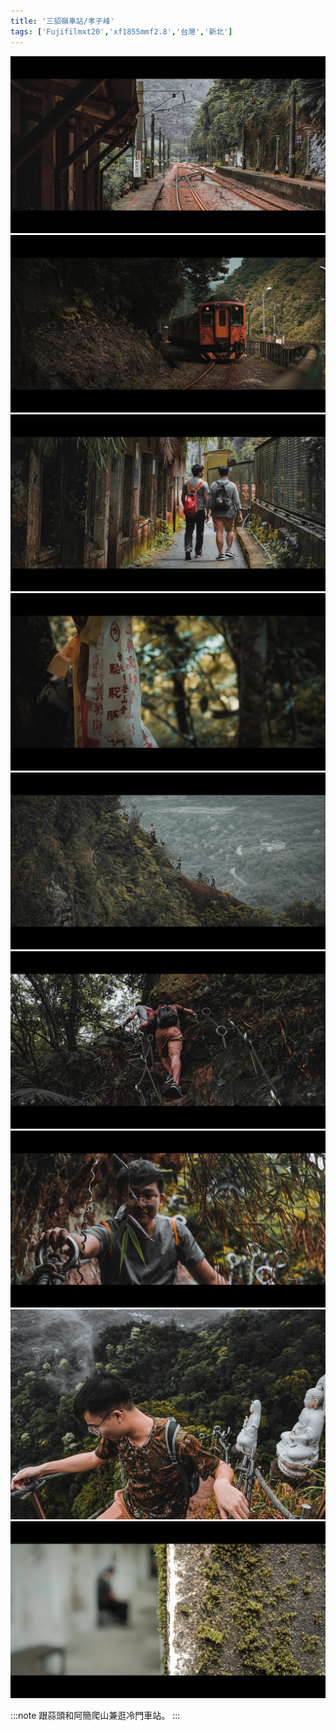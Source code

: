 ```yaml
---
title: '三貂嶺車站/孝子峰'
tags: ['Fujifilmxt20','xf1855mmf2.8','台灣','新北']
---
```

![001](./img/instagram_output/202104/003.webp)
![001](./img/instagram_output/202104/014.webp)
![001](./img/instagram_output/202104/010.webp)
![002](./img/instagram_output/202104/005.webp)
![002](./img/instagram_output/202104/007.webp)
![002](./img/instagram_output/202104/019.webp)
![002](./img/instagram_output/202104/020.webp)
![002](./img/instagram_output/202104/004.webp)
![002](./img/instagram_output/202104/017.webp)

:::note 
跟蒜頭和阿簡爬山兼逛冷門車站。
:::